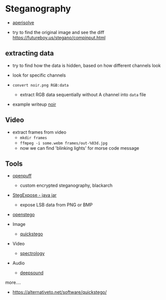 # Steganography

- [aperisolve](https://github.com/Zeecka/AperiSolve)

- try to find the original image and see the diff https://futureboy.us/stegano/compinput.html

## extracting data

- try to find how the data is hidden, based on how different channels look
- look for specific channels
- `convert noir.png RGB:data`

  - extract RGB data sequentially without A channel into `data` file

- example writeup [noir](https://hackmd.io/@r1t0/HywhSDkWj)

## Video

- extract frames from video
  - `mkdir frames`
  - `ffmpeg -i some.webm frames/out-%03d.jpg`
  - now we can find 'blinking lights' for morse code message

## Tools

- [openpuff](https://embeddedsw.net/OpenPuff_Steganography_Home.html)
  - custom encrypted steganography, blackarch
- [StegExpose - java jar](https://github.com/b3dk7/StegExpose)
  - expose LSB data from PNG or BMP
- [openstego](https://github.com/syvaidya/openstego)

- Image

  - [quickstego](http://quickcrypto.com/free-steganography-software.html)

- Video

  - [spectrology](https://github.com/solusipse/spectrology)

- Audio
  - [deepsound](http://jpinsoft.net/deepsound/overview.aspx)

more....

- https://alternativeto.net/software/quickstego/
